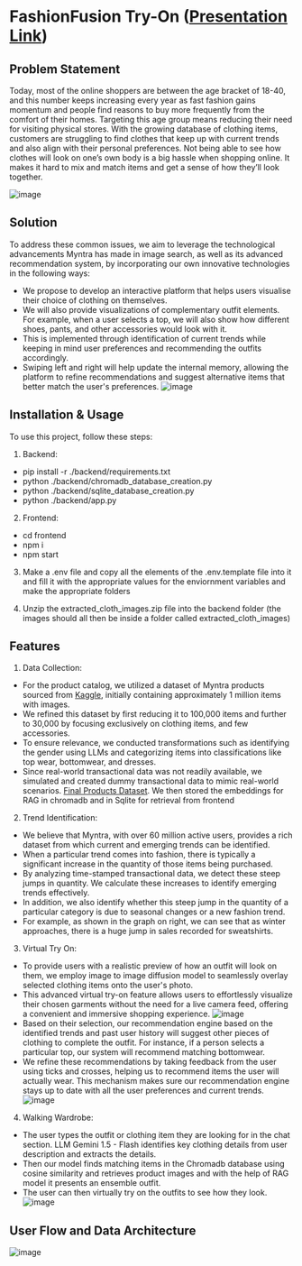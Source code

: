 # FashionFusion Try-On ([Presentation Link](https://docs.google.com/presentation/d/1yKqT0WgER9fl6irTU28eS8ZR80N45BVcXEwQZqRdjfk/edit?usp=sharing))

## Problem Statement

Today, most of the online shoppers are between the age bracket of 18-40, and this number keeps increasing every year as fast fashion gains momentum and people find reasons to buy more frequently from the comfort of their homes. Targeting this age group means reducing their need for visiting physical stores. With the growing database of clothing items, customers are struggling to find clothes that keep up with current trends and also align with their personal preferences. Not being able to see how clothes will look on one’s own body is a big hassle when shopping online. It makes it hard to mix and match items and get a sense of how they’ll look together.

![image](https://github.com/aasmithadhani/Myntra-CoDivas/blob/main/Application%20screenshots/problem%20statement.png)


## Solution

To address these common issues, we aim to leverage the technological advancements Myntra has made in image search, as well as its advanced recommendation system, by incorporating our own innovative technologies in the following ways:

- We propose to develop an interactive platform that helps users visualise their choice of clothing on themselves.
- We will also provide visualizations of complementary outfit elements. For example, when a user selects a top, we will also show how different shoes, pants, and other accessories would look with it.
- This is implemented through identification of current trends while keeping in mind user preferences and recommending the outfits accordingly.
- Swiping left and right will help update the internal memory, allowing the platform to refine recommendations and suggest alternative items that better match the user's preferences.
![image](https://github.com/aasmithadhani/Myntra-CoDivas/blob/main/Application%20screenshots/Catalog%20Image.png)

## Installation & Usage

To use this project, follow these steps:

1. Backend:
- pip install -r ./backend/requirements.txt
- python ./backend/chromadb_database_creation.py
- python ./backend/sqlite_database_creation.py
- python ./backend/app.py

2. Frontend: 
- cd frontend
- npm i
- npm start

3. Make a .env file and copy all the elements of the .env.template file into it and fill it with the appropriate values for the enviornment variables and make the appropriate folders

4. Unzip the extracted_cloth_images.zip file into the backend folder (the images should all then be inside a folder called extracted_cloth_images)

## Features

1. Data Collection:
- For the product catalog, we utilized a dataset of Myntra products sourced from [Kaggle](https://www.kaggle.com/datasets/ronakbokaria/myntra-products-dataset), initially containing approximately 1 million items with images.
- We refined this dataset by first reducing it to 100,000 items and further to 30,000 by focusing exclusively on clothing items, and few accessories. 
- To ensure relevance, we conducted transformations such as identifying the gender using LLMs and categorizing items into classifications like top wear, bottomwear, and dresses.
- Since real-world transactional data was not readily available, we simulated and created dummy transactional data to mimic real-world scenarios. [Final Products Dataset](https://github.com/aasmithadhani/Myntra-CoDivas/blob/main/products_final_data.csv). We then stored the embeddings for RAG in chromadb and in Sqlite for retrieval from frontend

2. Trend Identification:
- We believe that Myntra, with over 60 million active users, provides a rich dataset from which current and emerging trends can be identified.
- When a particular trend comes into fashion, there is typically a significant increase in the quantity of those items being purchased. 
- By analyzing time-stamped transactional data, we detect these steep jumps in quantity. We calculate these increases to identify emerging trends effectively.
- In addition, we also identify whether this steep jump in the quantity of a particular category is due to seasonal changes or a new fashion trend.
- For example, as shown in the graph on right, we can see that as winter approaches, there is a huge jump in sales recorded for sweatshirts.

3. Virtual Try On:
- To provide users with a realistic preview of how an outfit will look on them, we employ image to image diffusion model to seamlessly overlay selected clothing items onto the user's photo. 
- This advanced virtual try-on feature allows users to effortlessly visualize their chosen garments without the need for a live camera feed, offering a convenient and immersive shopping experience.
![image](https://github.com/aasmithadhani/Myntra-CoDivas/blob/main/Application%20screenshots/Virtual%20Try%20On.png)
- Based on their selection, our recommendation engine based on the identified trends and past user history will suggest other pieces of clothing to complete the outfit. For instance, if a person selects a particular top, our system will recommend matching bottomwear. 
- We refine these recommendations by taking feedback from the user using ticks and crosses, helping us to recommend items the user will actually wear. This mechanism makes sure our recommendation engine stays up to date with all the user preferences and current trends.
![image](https://github.com/aasmithadhani/Myntra-CoDivas/blob/main/Application%20screenshots/Recommendation%20.png)

4. Walking Wardrobe:
- The user types the outfit or clothing item they are looking for in the chat section. LLM Gemini 1.5 - Flash identifies key clothing details from user description and extracts the details.
- Then our model finds matching items in the Chromadb database using cosine similarity and retrieves product images and with the help of RAG model it presents an ensemble outfit.
- The user can then virtually try on the outfits to see how they look.
![image](https://github.com/aasmithadhani/Myntra-CoDivas/blob/main/Application%20screenshots/Walking%20Wardrobe.png)

## User Flow and Data Architecture
![image](https://github.com/aasmithadhani/Myntra-CoDivas/blob/main/Application%20screenshots/User%20Flow%20and%20Data%20Architecture.png)


